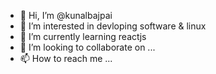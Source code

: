 - 👋 Hi, I’m @kunalbajpai
- 👀 I’m interested in devloping software & linux 
- 🌱 I’m currently learning reactjs
- 💞️ I’m looking to collaborate on ...
- 📫 How to reach me ...

<!---
kunalbajpai/kunalbajpai is a ✨ special ✨ repository because its `README.md` (this file) appears on your GitHub profile.
You can click the Preview link to take a look at your changes.
--->
